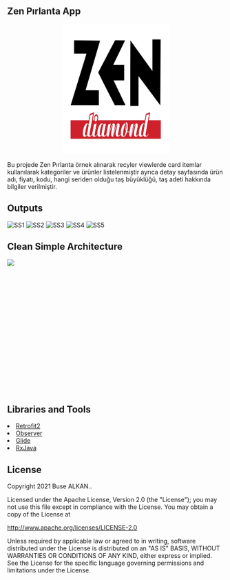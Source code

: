 ## Zen Pırlanta App 
<p align="center"><img height="300" width="250" src="https://raw.githubusercontent.com/busealkan/ZenPirlantaApp/master/images/zenLogo/zenlogo.jpg"/></p>
Bu projede Zen Pırlanta örnek alınarak recyler viewlerde card itemlar kullanılarak kategoriler ve ürünler listelenmiştir ayrıca detay sayfasında ürün adı, fiyatı, kodu, hangi seriden olduğu taş büyüklüğü, taş adeti hakkında bilgiler verilmiştir.

## Outputs
<p>
  <img height="400" width="250" src="https://raw.githubusercontent.com/busealkan/h5190059busealkan/master/screens/E1_splash.png" alt="SS1"/>
  <img height="400" width="250" src="https://raw.githubusercontent.com/busealkan/h5190059busealkan/master/screens/E2_liste.png" alt="SS2"/>
  <img height="400" width="250" src="https://raw.githubusercontent.com/busealkan/h5190059busealkan/master/screens/E3_detay.png" alt="SS3"/>
  <img height="200" width="250" src="https://raw.githubusercontent.com/busealkan/h5190059busealkan/master/screens/alert_internet.png" alt="SS4"/>
  <img height="200" width="250" src="https://raw.githubusercontent.com/busealkan/h5190059busealkan/master/screens/alert_cikis.png" alt="SS5"/>
</p>


## Clean Simple Architecture
<p><img align="left" width="244px"; src="https://raw.githubusercontent.com/busealkan/h5190059busealkan/master/images/mvc.png"/></p>
<br/><br/><br/><br/><br/><br/><br/><br/><br/><br/><br/><br/><br/><br/><br/><br/><br/><br/>

## Libraries and Tools 
<li><a href="https://square.github.io/retrofit/">Retrofit2</a></li>
<li><a href="https://developer.android.com/reference/android/arch/lifecycle/Observer">Observer</a></li> 
<li><a href="https://bumptech.github.io/glide/doc/download-setup.html">Glide</a></li>
<li><a href="https://github.com/ReactiveX/RxJava">RxJava</a></li> 


## License
Copyright 2021 Buse ALKAN..

Licensed under the Apache License, Version 2.0 (the "License");
you may not use this file except in compliance with the License.
You may obtain a copy of the License at

   http://www.apache.org/licenses/LICENSE-2.0

Unless required by applicable law or agreed to in writing, software
distributed under the License is distributed on an "AS IS" BASIS,
WITHOUT WARRANTIES OR CONDITIONS OF ANY KIND, either express or implied.
See the License for the specific language governing permissions and
limitations under the License.
